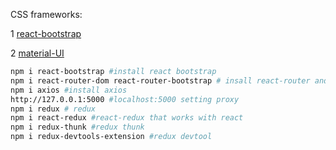CSS frameworks:

1 [react-bootstrap](https://react-bootstrap.github.io/components/alerts/)

2 [material-UI](https://material-ui.com/components/buttons)

```bash
npm i react-bootstrap #install react bootstrap
npm i react-router-dom react-router-bootstrap # insall react-router and react-router bootstrap it helps to deal with narbar navigation
npm i axios #install axios
http://127.0.0.1:5000 #localhost:5000 setting proxy
npm i redux # redux
npm i react-redux #react-redux that works with react
npm i redux-thunk #redux thunk
npm i redux-devtools-extension #redux devtool

```